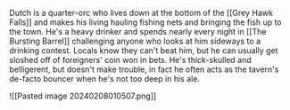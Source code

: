 Dutch is a quarter-orc who lives down at the bottom of the [[Grey Hawk Falls]] and makes his living hauling fishing nets and bringing the fish up to the town. He's a heavy drinker and spends nearly every night in [[The Bursting Barrel]] challenging anyone who looks at him sideways to a drinking contest. Locals know they can't beat him, but he can usually get sloshed off of foreigners' coin won in bets. He's thick-skulled and belligerent, but doesn't make trouble, in fact he often acts as the tavern's de-facto bouncer when he's not too deep in his ale.

![[Pasted image 20240208010507.png]]